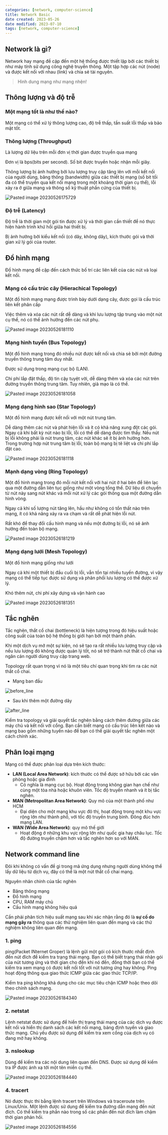 ```yaml
---
categories: [network, computer-science]
title: Network Basic
date created: 2023-05-26
date modified: 2023-07-10
tags: [network, computer-science]
---
```


## Network là gì?

Network hay mạng đề cập đến một hệ thống được thiết lập bởi các thiết bị như máy tính sử dụng công nghệ truyền thông. Một tập hợp các nút (node) và được kết nối với nhau (link) và chia sẻ tài nguyên.

> Hình dung mạng như mạng nhện!

## Thông lượng và độ trễ

### Một mạng tốt là như thế nào?

Một mạng có thể xử lý thông lượng cao, độ trễ thấp, tần suất lỗi thấp và bảo mật tốt.

### Thông lượng (Throughput)

Là lượng dữ liệu trên mỗi đơn vị thời gian được truyền qua mạng

Đơn vị là bps(bits per second). Số bit được truyền hoặc nhận mỗi giây.

Thông lượng bị ảnh hưởng bởi lưu lượng truy cập tăng lên với mỗi kết nối của người dùng, băng thông (bandwidth) giữa các thiết bị mạng (số bit tối đa có thể truyền qua kết nối mạng trong một khoảng thời gian cụ thể), lỗi xảy ra ở giữa mạng và thông số kỹ thuật phần cứng của thiết bị.

![Pasted image 20230526175729](https://raw.githubusercontent.com/vanhung4499/images/master/snap/Pasted%20image%2020230526175729.png)

### Độ trễ (Latency)

Độ trễ là thời gian một gói tin được xử lý và thời gian cần thiết để nó thực hiện hành trình khứ hồi giữa hai thiết bị.

Bị ảnh hưởng bởi kiểu kết nối (có dây, không dây), kích thước gói và thời gian xử lý gói của router.

## Đồ hình mạng

Đồ hình mạng đề cập đến cách thức bố trí các liên kết của các nút và loại kết nối.

### Mạng có cấu trúc cây (Hierachical Topology)

Một đồ hình mạng mạng được trình bày dưới dạng cây, được gọi là cấu trúc liên kết phân cấp

Việc thêm và xóa các nút rất dễ dàng và khi lưu lượng tập trung vào một nút cụ thể, nó có thể ảnh hưởng đến các nút phụ.

![Pasted image 20230526181110](https://raw.githubusercontent.com/vanhung4499/images/master/snap/Pasted%20image%2020230526181110.png)

### Mạng hình tuyến (Bus Topology)

Một đồ hình mạng trong đó nhiều nút được kết nối và chia sẻ bởi một đường truyền thông trung tâm duy nhất.

Được sử dụng trong mạng cục bộ (LAN).

Chi phí lắp đặt thấp, độ tin cậy tuyệt vời, dễ dàng thêm và xóa các nút trên đường truyền thông trung tâm. Tuy nhiên, giả mạo là có thể.

![Pasted image 20230526181058](https://raw.githubusercontent.com/vanhung4499/images/master/snap/Pasted%20image%2020230526181058.png)

### Mạng dạng hình sao (Star Topology)

Một đồ hình mạng được kết nối với một nút trung tâm.

Dễ dàng thêm các nút và phát hiện lỗi và ít có khả năng xung đột các gói. Ngay cả khi bất kỳ nút nào bị lỗi, lỗi có thể dễ dàng được tìm thấy. Nếu nút bị lỗi không phải là nút trung tâm, các nút khác sẽ ít bị ảnh hưởng hơn. Trong trường hợp nút trung tâm bị lỗi, toàn bộ mạng bị tê liệt và chi phí lắp đặt cao.

![Pasted image 20230526181118](https://raw.githubusercontent.com/vanhung4499/images/master/snap/Pasted%20image%2020230526181118.png)

### Mạnh dạng vòng (Ring Topology)

Một đồ hình mạng trong đó mỗi nút kết nối với hai nút ở hai bên để liên lạc qua một đường dẫn liên tục giống như một vòng tổng thể. Dữ liệu di chuyển từ nút này sang nút khác và mỗi nút xử lý các gói thông qua một đường dẫn hình vòng.

Ngay cả khi số lượng nút tăng lên, hầu như không có tổn thất nào trên mạng, ít có khả năng xảy ra va chạm và rất dễ phát hiện lỗi nút.

Rất khó để thay đổi cấu hình mạng và nếu một đường bị lỗi, nó sẽ ảnh hưởng đến toàn bộ mạng.

![Pasted image 20230526181219](https://raw.githubusercontent.com/vanhung4499/images/master/snap/Pasted%20image%2020230526181219.png)

### Mạng dạng lưới (Mesh Topology)

Một đồ hình mạng giống như lưới

Ngay cả khi một thiết bị đầu cuối bị lỗi, vẫn tồn tại nhiều tuyến đường, vì vậy mạng có thể tiếp tục được sử dụng và phân phối lưu lượng có thể được xử lý.

Khó thêm nút, chi phí xây dựng và vận hành cao

![Pasted image 20230526181351](https://raw.githubusercontent.com/vanhung4499/images/master/snap/Pasted%20image%2020230526181351.png)

## Tắc nghẽn

Tắc nghẽn, thắt cổ chai (bottleneck) là hiện tượng trong đó hiệu suất hoặc công suất của toàn bộ hệ thống bị giới hạn bởi một thành phần.

Khi một dịch vụ mở một sự kiện, nó sẽ tạo ra rất nhiều lưu lượng truy cập và nếu lưu lượng đó không được quản lý tốt, nó sẽ trở thành nút thắt cổ chai và ngăn cản người dùng truy cập trang web.

Topology rất quan trọng vì nó là một tiêu chí quan trọng khi tìm ra các nút thắt cổ chai.

- Mạng ban đầu  

![before_line](https://raw.githubusercontent.com/vanhung4499/images/master/snap/before_line.png)  

- Sau khi thêm một đường dây  

![after_line](https://raw.githubusercontent.com/vanhung4499/images/master/snap/after_line.png)

Kiểm tra topology và giải quyết tắc nghẽn bằng cách thêm đường giữa các máy chủ và kết nối với cổng. Bạn cần biết mạng có cấu trúc liên kết nào và mạng bao gồm những tuyến nào để bạn có thể giải quyết tắc nghẽn một cách chính xác.

## Phân loại mạng

Mạng có thể được phân loại dựa trên kích thước:

- **LAN (Local Area Network)**: kích thước có thể được sở hữu bởi các văn phòng hoặc gia đình
	- Có nghĩa là mạng cục bộ. Hoạt động trong không gian hạn chế như cùng một tòa nhà hoặc khuôn viên. Tốc độ truyền nhanh và ít bị tắc nghẽn.
- **MAN (Metropolitan Area Network)**: Quy mô của một thành phố như HCM  
	- Đại diện cho một mạng khu vực đô thị, hoạt động trong một khu vực rộng lớn như thành phố, với tốc độ truyền trung bình. Đông đúc hơn mạng LAN.  
- **WAN (Wide Area Network)**: quy mô thế giới  
	- Hoạt động ở những khu vực rộng lớn như quốc gia hay châu lục. Tốc độ đường truyền chậm hơn và tắc nghẽn hơn so với MAN.

## Network command line

Đôi khi không có vấn đề gì trong mã ứng dụng nhưng người dùng không thể lấy dữ liệu từ dịch vụ, đây có thể là một nút thắt cổ chai mạng.

Nguyên nhân chính của tắc nghẽn

- Băng thông mạng  
- Đồ hình mạng
- CPU, RAM máy chủ  
- Cấu hình mạng không hiệu quả  

Cần phải phân tích hiệu suất mạng sau khi xác nhận rằng đó là **sự cố do mạng gây ra** thông qua các thử nghiệm liên quan đến mạng và các thử nghiệm không liên quan đến mạng.

### 1. ping

ping(Packet INternet Groper) là lệnh gửi một gói có kích thước nhất định đến nút đích để kiểm tra trạng thái mạng. Bạn có thể biết trạng thái nhận gói của nút tương ứng và thời gian cho đến khi nó đến, đồng thời bạn có thể kiểm tra xem mạng có được kết nối tốt với nút tương ứng hay không. Ping hoạt động thông qua giao thức ICMP giữa các giao thức TCP/IP.

Kiểm tra ping không khả dụng cho các mục tiêu chặn ICMP hoặc theo dõi theo chính sách mạng.

![Pasted image 20230526184340](https://raw.githubusercontent.com/vanhung4499/images/master/snap/Pasted%20image%2020230526184340.png)

### 2. netstat

Lệnh netstat được sử dụng để hiển thị trạng thái mạng của các dịch vụ được kết nối và hiển thị danh sách các kết nối mạng, bảng định tuyến và giao thức mạng. Chủ yếu được sử dụng để kiểm tra xem cổng của dịch vụ có đang mở hay không.

### 3. nslookup

Dùng để kiểm tra các nội dung liên quan đến DNS. Được sử dụng để kiểm tra IP được ánh xạ tới một tên miền cụ thể.

![Pasted image 20230526184440](https://raw.githubusercontent.com/vanhung4499/images/master/snap/Pasted%20image%2020230526184440.png)

### 4. tracert

Nó được thực thi bằng lệnh tracert trên Windows và traceroute trên Linux/Unix. Một lệnh được sử dụng để kiểm tra đường dẫn mạng đến nút đích. Có thể kiểm tra phần nào trong số các phần đến nút đích làm chậm thời gian phản hồi.

![Pasted image 20230526184556](https://raw.githubusercontent.com/vanhung4499/images/master/snap/Pasted%20image%2020230526184556.png)
